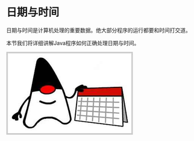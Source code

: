 # 日期与时间

日期与时间是计算机处理的重要数据。绝大部分程序的运行都要和时间打交道。

本节我们将详细讲解Java程序如何正确处理日期与时间。

![java date time](date-time.jpg)

